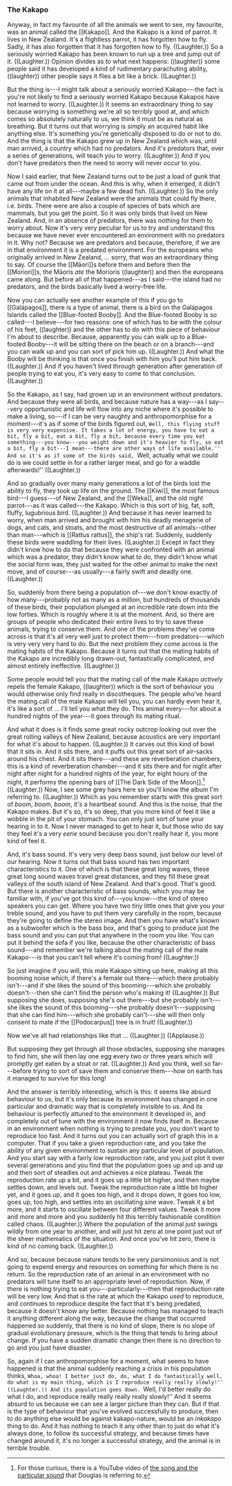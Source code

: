 ### The Kakapo ###

Anyway, in fact my favourite of all the animals we went to see, my favourite,
was an animal called the [[Kakapo]]. And the Kakapo is a kind of parrot. It
lives in New Zealand. It's a flightless parrot, it has forgotten how to fly.
Sadly, it has also forgotten that it has forgotten how to fly. ((Laughter.))
So a seriously worried Kakapo has been known to run up a tree and jump out of
it. ((Laughter.)) Opinion divides as to what next happens: ((laughter)) some
people said it has developed a kind of rudimentary parachuting ability,
((laughter)) other people says it flies a bit like a brick. ((Laughter.))

But the thing is---I might talk about a seriously worried Kakapo---the fact is
you're not likely to find a seriously worried Kakapo because Kakapos have not
learned to worry. ((Laughter.)) It seems an extraordinary thing to say because
worrying is something we're all so terribly good at, and which comes so
absolutely naturally to us, we think it must be as natural as breathing. But
it turns out that worrying is simply an acquired habit like anything else. It's
something you're genetically disposed to do or not to do. And the thing is that
the Kakapo grew up in New Zealand which was, until man arrived, a country which
had no predators. And it's predators that, over a series of generations, will
teach you to worry. ((Laughter.)) And if you don't have predators then the need
to worry will never occur to you.

Now I said earlier, that New Zealand turns out to be just a load of gunk that
came out from under the ocean. And this is why, when it emerged, it didn't
have any life on it at all---maybe a few dead fish. ((Laughter.)) So the only
animals that inhabited New Zealand were the animals that could fly there,
i.e. birds. There were are also a couple of species of bats which are mammals,
but you get the point. So it was only birds that lived on New Zealand. And, in
an absence of predators, there was nothing for them to worry about. Now it's
very very peculiar for us to try and understand this because we have never ever
encountered an environment with no predators in it. Why not? Because we are
predators and because, therefore, if we are in that environment it is a
predated environment.
For the europeans who originally arrived in New Zealand, ... sorry, that was
an extraordinary thing to say. Of course the [[Māori]]s before them and before
then the [[Moriori]]s, the Māoris *ate* the Morioris ((laughter)) and then
the europeans came along. But before all of that happened---as I said---the
island had no predators, and the birds basically lived a worry-free life.

Now you can actually see another example of this if you go to [[Galápagos]],
there is a type of animal, there is a bird on the Galápagos Islands called the
[[Blue-footed Booby]]. And the Blue-footed Booby is so called---I believe---for
two reasons: one of which has to be with the colour of his feet, ((laughter))
and the other has to do with this piece of behaviour I'm about to describe.
Because, apparently you can walk up to a Blue-footed Booby---it will be sitting
there on the beach or on a branch---and you can walk up and you can sort of
pick him up. ((Laughter.)) And what the Booby will be thinking is that once you
finish with him you'll put him back. ((Laughter.))
And if you haven't lived through generation after generation of people trying
to eat you, it's very easy to come to that conclusion. ((Laughter.))

So the Kakapo, as I say, had grown up in an environment without predators. And
because they were all birds, and because nature has a way---as I say---very
opportunistic and life will flow into any niche where it's possible to make a
living, so---if I can be very naughty and anthropomorphise for a moment---it's
as if some of the birds figured out, ``Well, this flying stuff is very very
expensive. It takes a lot of energy, you have to eat a bit, fly a bit, eat a
bit, fly a bit, because every time you eat something---you know---you weight
down and it's heavier to fly, so eat a bit, fly a bit---I mean---there are
other ways of life available.'' And so it's as if some of the birds said, ``Well,
actually what we could do is we could settle in for a rather larger meal, and
go for a waddle afterwards!'' ((Laughter.))

And so gradually over many many generations a lot of the birds lost the
ability to fly, they took up life on the ground. The [[Kiwi]], the most famous
bird---I guess---of New Zealand, and the [[Weka]], and the old night
parrot---as it was called---the Kakapo. Which is this sort of big, fat, soft,
fluffy, lugubrious bird. ((Laughter.)) And because it has never learned to
worry, when man arrived and brought with him his deadly menagerie of dogs, and
cats, and stoats, and the most destructive of all animals--other than
man---which is [[Rattus rattus]], the ship's rat. Suddenly, suddenly these
birds were waddling for their lives. ((Laughter.)) Except in fact they didn't
know how to do that because they were confronted with an animal which was a
predator, they didn't know what to do, they didn't know what the social form
was, they just waited for the other animal to make the next move, and of
course---as usually---a fairly swift and deadly one. ((Laughter.))

So, suddenly from there being a population of---we don't know exactly of how
many---probably not as many as a million, but hundreds of thousands of these
birds, their population plunged at an incredible rate down into the low
forties. Which is roughly where it is at the moment. And, so there are groups
of people who dedicated their entire lives to try to save these animals, trying
to conserve them. And one of the problems they've come across is that it's all
very well just to protect them---from predators---which is very very very hard
to do. But the next problem they come across is the mating habits of the
Kakapo. Because it turns out that the mating habits of the Kakapo are
incredibly long drawn-out, fantastically complicated, and almost entirely
ineffective. ((Laughter.))

Some people would tell you that the mating call of the male Kakapo *actively*
repels the female Kakapo, ((laughter)) which is the sort of behaviour you would otherwise only find really in discotheques. The people who've heard the mating
call of the male Kakapo will tell you, you can hardly even hear it, it's like a
sort of ... I'll tell you what they do.
This animal every---for about a hundred nights of the year---it goes through
its mating ritual.

And what it does is it finds some great rocky outcrop looking out over the
great rolling valleys of New Zealand, because acoustics are very important for
what it's about to happen. ((Laughter.))
It carves out this kind of bowl that it sits in. And it sits there, and it puffs
out this great sort of air-sacks around his chest. And it sits there---and these
are reverberation chambers, this is a kind of reverberation chamber---and it
sits there and for night after night after night for a hundred nights of the
year, for eight hours of the night, it performs the opening bars of
[[The Dark Side of the Moon]].[^dsotm] ((Laughter.))
Now, I see some grey hairs here so you'll know the album I'm referring to.
((Laughter.))
Which as you remember starts with this great sort of *boom*, *boom*, *boom*,
it's a heartbeat sound. And this is the noise, that the Kakapo
makes. But it's so, it's so deep, that you more kind of feel it like a wobble
in the pit of your stomach. You can only just sort of tune your hearing in to
it. Now I never managed to get to hear it, but those who do say they feel it's
a very *eerie* sound because you don't really hear it, you more kind of feel it.

[^dsotm]: For those curious, there is a YouTube video of
[the song and the particular sound][dsotm_video] that Douglas is referring to.

[dsotm_video]: http://www.youtube.com/watch?v=QmjS37zDbPY

And, it's bass sound. It's very very deep bass sound, just below our level of
our hearing. Now it turns out that bass sound has two important
characteristics to it. One of which is that these great long waves, these
great long sound waves travel great distances, and they fill these great
valleys of the south island of New Zealand. And that's good. That's good. But
there is another characteristic of bass sounds, which you may be familiar
with, if you've got this kind of---you know---the kind of stereo speakers you can
get. Where you have two tiny little ones that give you your treble sound, and
you have to put them very carefully in the room, because they're going to
define the stereo image. And then you have what's known as a subwoofer which
is the bass box, and that's going to produce just the bass sound and you can
put that anywhere in the room you like. You can put it behind the sofa if you
like, because the other characteristic of bass sound---and remember we're
talking about the mating call of the male Kakapo---is that you can't tell where
it's coming from! ((Laughter.))

So just imagine if you will, this male Kakapo sitting up here, making all this
booming noise which, if there's a female out there---which there probably
isn't---and if she likes the sound of this booming---which she probably
doesn't---then she can't find the person who's making it! ((Laughter.))
But supposing she does, supposing she's out there---but she probably
isn't---she likes the sound of this booming---she probably doesn't---supposing
that she can find him---which she probably can't---she will then only consent
to mate if the [[Podocarpus]] tree is in fruit! ((Laughter.))

Now we've all had relationships like that ... ((Laughter.)) ((Applause.))

But supposing they get through all those obstacles, supposing she manages to
find him, she will then lay one egg every two or three years which will
promptly get eaten by a stoat or rat. ((Laughter.)) And you think, well so
far---before trying to sort of save them and conserve them---how on earth has
it managed to survive for this long!

And the answer is terribly interesting, which is this: it seems like
absurd behaviour to us, but it's only because its environment has changed in
one particular and dramatic way that is completely invisible to us. And its
behaviour is perfectly attuned to the environment it developed in, and
completely out of tune with the environment it now finds itself in. Because in
an environment when nothing is trying to predate you, you don't want to
reproduce too fast. And it turns out you can actually sort of graph this in a
computer. That if you take a given reproduction rate, and you take the ability
of any given environment to sustain any particular level of population. And
you start say with a fairly low reproduction rate, and you just plot it over
several generations and you find that the population goes up and up and up and
then sort of steadies out and achieves a nice plateau. Tweak the reproduction
rate up a bit, and it goes up a little bit higher, and then maybe settles
down, and levels out. Tweak the reproduction rate a little bit higher yet, and
it goes up, and it goes too high, and it drops down, it goes too low, goes up,
too high, and settles into an oscillating sine wave. Tweak it a bit more, and
it starts to oscillate between four different values. Tweak it more and more
and more and you suddenly hit this terribly fashionable condition called
chaos. ((Laughter.))
Where the population of the animal just swings wildly from one year to
another, and will just hit zero at one point just out of the sheer mathematics
of the situation. And once you've hit zero, there is kind of no coming back.
((Laughter.))

And so, because because nature tends to be very parsimonious and is not going
to expend energy and resources on something for which there is no return. So
the reproduction rate of an animal in an environment with no predators will
tune itself to an appropriate level of reproduction. Now, if there is nothing
trying to eat you---particularly---then that reproduction rate will be very
low. And that is the rate at which the Kakapo *used* to reproduce, and continues
to reproduce despite the fact that it's being predated, because it doesn't
know any better. Because nothing has managed to teach it anything different
along the way, because the change that occurred happened so suddenly, that
there is no kind of slope, there is no slope of gradual evolutionary pressure,
which is the thing that tends to bring about change. If you have a sudden
dramatic change then there is no direction to go and you just have disaster.

So, again if I can anthropomorphise for a moment, what seems to have happened
is that the animal suddenly reaching a crisis in his population thinks, ``Whoa,
whoa! I better just do, do, what I do fantastically well, do what is my main
thing, which is I reproduce really really slowly!'' ((Laughter.)) And its
population goes down. ``Well, I'd better really do what I do, and reproduce
really really really really slowly!'' And it seems absurd to us because we can
see a larger picture than they can. But if that is the type of behaviour that
you've evolved successfully to produce, then to do anything else would be
against kakapo-nature, would be an *inkakapo* thing to do. And it has nothing
to teach it any other than to just do what it's always done, to follow its
successful strategy, and because times have changed around it, it's no longer
a successful strategy, and the animal is in terrible trouble.
